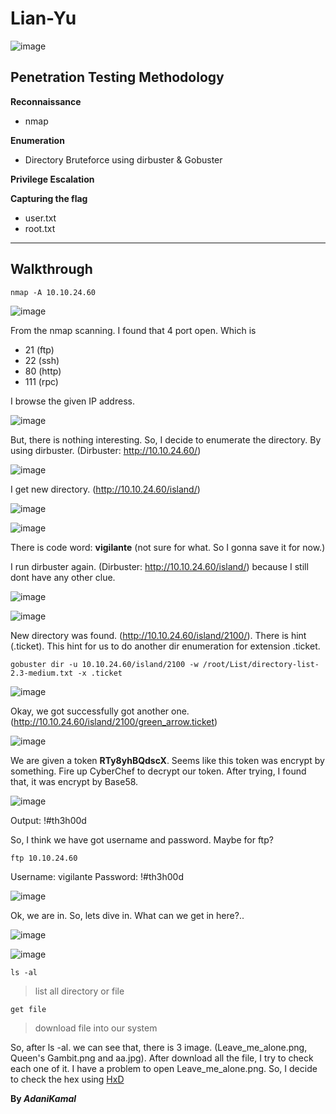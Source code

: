 # Lian-Yu

![image](https://user-images.githubusercontent.com/44063862/83029328-27e9db80-a065-11ea-9c26-76f31a87b355.png)

## Penetration Testing Methodology

**Reconnaissance**
* nmap

**Enumeration**
* Directory Bruteforce using dirbuster & Gobuster

**Privilege Escalation**

**Capturing the flag**
* user.txt
* root.txt
_______________________________________________________________________________________________________

## Walkthrough

```
nmap -A 10.10.24.60
```

![image](https://user-images.githubusercontent.com/44063862/83028953-ae51ed80-a064-11ea-86fe-77fc16022f07.png)

From the nmap scanning. I found that 4 port open. Which is
* 21 (ftp)
* 22 (ssh)
* 80 (http)
* 111 (rpc)

I browse the given IP address.

![image](https://user-images.githubusercontent.com/44063862/83029792-a9da0480-a065-11ea-8d9e-bac1dc0c6f90.png)

But, there is nothing interesting. So, I decide to enumerate the directory. By using dirbuster. (Dirbuster: http://10.10.24.60/)

![image](https://user-images.githubusercontent.com/44063862/83030993-a2672b00-a066-11ea-9434-689fbb0d1148.png)

I get new directory. (http://10.10.24.60/island/) 

![image](https://user-images.githubusercontent.com/44063862/83031121-c62a7100-a066-11ea-820c-64fd8aa326f9.png)

![image](https://user-images.githubusercontent.com/44063862/83031305-fa9e2d00-a066-11ea-8667-36df9b0ce403.png)

There is code word: **vigilante** (not sure for what. So I gonna save it for now.)

I run dirbuster again. (Dirbuster: http://10.10.24.60/island/) because I still dont have any other clue.

![image](https://user-images.githubusercontent.com/44063862/83031552-46e96d00-a067-11ea-9577-d3f7a64afb27.png)

![image](https://user-images.githubusercontent.com/44063862/83031575-4fda3e80-a067-11ea-8c1c-0192dfbce142.png)

New directory was found. (http://10.10.24.60/island/2100/). There is hint (.ticket). This hint for us to do another dir enumeration for extension .ticket.

```
gobuster dir -u 10.10.24.60/island/2100 -w /root/List/directory-list-2.3-medium.txt -x .ticket
```

![image](https://user-images.githubusercontent.com/44063862/83031876-b7908980-a067-11ea-8716-6d9adf7db4c7.png)

Okay, we got successfully got another one. (http://10.10.24.60/island/2100/green_arrow.ticket)

![image](https://user-images.githubusercontent.com/44063862/83032245-2d94f080-a068-11ea-96a4-4d9f42fc49f3.png)

We are given a token **RTy8yhBQdscX**. Seems like this token was encrypt by something. Fire up CyberChef to decrypt our token. After trying, I found that, it was encrypt by Base58.

![image](https://user-images.githubusercontent.com/44063862/83032542-911f1e00-a068-11ea-99fb-3fbe9632c02f.png)

Output: !#th3h00d

So, I think we have got username and password. Maybe for ftp?

```
ftp 10.10.24.60
```

Username: vigilante
Password: !#th3h00d

![image](https://user-images.githubusercontent.com/44063862/83032831-e78c5c80-a068-11ea-8ea3-de672bce3951.png)

Ok, we are in. So, lets dive in. What can we get in here?..

![image](https://user-images.githubusercontent.com/44063862/83033272-7bf6bf00-a069-11ea-97a6-0048224c1d6d.png)

![image](https://user-images.githubusercontent.com/44063862/83033310-86b15400-a069-11ea-895f-ed48e4beabb6.png)

```
ls -al
```

> list all directory or file 

```
get file
```

> download file into our system

So, after ls -al. we can see that, there is 3 image. (Leave_me_alone.png, Queen's Gambit.png and aa.jpg). After download all the file, I try to check each one of it. I have a problem to open Leave_me_alone.png. So, I decide to check the hex using [HxD](https://mh-nexus.de/en/downloads.php?product=HxD20)





**By _AdaniKamal_**
